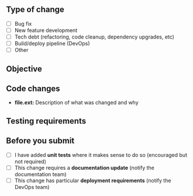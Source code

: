## Type of change
- [ ] Bug fix
- [ ] New feature development
- [ ] Tech debt (refactoring, code cleanup, dependency upgrades, etc)
- [ ] Build/deploy pipeline (DevOps)
- [ ] Other

## Objective
<!--Describe what the purpose of this PR is. For example: what bug you're fixing or what new feature you're adding-->



## Code changes
<!--Explain the changes you've made to each file or major component. This should help the reviewer understand your changes-->
<!--Also refer to any related changes or PRs in other repositories-->

* **file.ext:** Description of what was changed and why

## Testing requirements
<!--What functionality requires testing by QA? This includes testing new behavior and regression testing-->



## Before you submit
- [ ] I have added **unit tests** where it makes sense to do so (encouraged but not required)
- [ ] This change requires a **documentation update** (notify the documentation team)
- [ ] This change has particular **deployment requirements** (notify the DevOps team)
